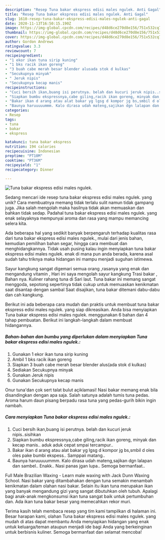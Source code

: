 ```yaml
---
description: "Resep Tuna bakar ekspress edisi males ngulek. Anti Gagal"
title: "Resep Tuna bakar ekspress edisi males ngulek. Anti Gagal"
slug: 1610-resep-tuna-bakar-ekspress-edisi-males-ngulek-anti-gagal
date: 2020-11-13T16:50:15.190Z
image: https://img-global.cpcdn.com/recipes/d48d6ce270d8e156/751x532cq70/tuna-bakar-ekspress-edisi-males-ngulek-foto-resep-utama.jpg
thumbnail: https://img-global.cpcdn.com/recipes/d48d6ce270d8e156/751x532cq70/tuna-bakar-ekspress-edisi-males-ngulek-foto-resep-utama.jpg
cover: https://img-global.cpcdn.com/recipes/d48d6ce270d8e156/751x532cq70/tuna-bakar-ekspress-edisi-males-ngulek-foto-resep-utama.jpg
author: Gordon Andrews
ratingvalue: 3.3
reviewcount: 7
recipeingredient:
- "1 ekor ikan tuna sirip kuning"
- "1 bks racik ikan goreng"
- "3 buah cabe merah besar blender alusada stok d kulkas"
- "Secukupnya minyak"
- " Jeruk nipis"
- "Secukupnya kecap manis"
recipeinstructions:
- "Cuci bersih ikan,buang isi perutnya. belah dan kucuri jeruk nipis..sisihkan"
- "Siapkan bumbu ekspressnya,cabe giling,racik ikan goreng, minyak dan kecap manis.. aduk aduk cepat smpai tercampur.."
- "Bakar ikan d arang atau alat bakar yg lgsg d kompor jg bs,smbil d oles oles pake bumbi ekspess.. Samppaii matang.."
- "Baunya haruuuuummm. Kalo dirasa udah mateng,sajikan dgn lalapan dan sambel.. Enakk.. Nasi panas jgan lupa.. Semoga bermanfaat.."
categories:
- Resep
tags:
- tuna
- bakar
- ekspress

katakunci: tuna bakar ekspress 
nutrition: 194 calories
recipecuisine: Indonesian
preptime: "PT10M"
cooktime: "PT36M"
recipeyield: "1"
recipecategory: Dinner

---
```



![Tuna bakar ekspress edisi males ngulek.](https://img-global.cpcdn.com/recipes/d48d6ce270d8e156/751x532cq70/tuna-bakar-ekspress-edisi-males-ngulek-foto-resep-utama.jpg)

Sedang mencari ide resep tuna bakar ekspress edisi males ngulek. yang unik? Cara membuatnya memang tidak terlalu sulit namun tidak gampang juga. Jika salah mengolah maka hasilnya tidak akan memuaskan dan bahkan tidak sedap. Padahal tuna bakar ekspress edisi males ngulek. yang enak selayaknya mempunyai aroma dan rasa yang mampu memancing selera kita.

Ada beberapa hal yang sedikit banyak berpengaruh terhadap kualitas rasa dari tuna bakar ekspress edisi males ngulek., mulai dari jenis bahan, kemudian pemilihan bahan segar, hingga cara membuat dan menghidangkannya. Tidak usah pusing kalau ingin menyiapkan tuna bakar ekspress edisi males ngulek. enak di mana pun anda berada, karena asal sudah tahu triknya maka hidangan ini mampu menjadi suguhan istimewa.

Sayur kangkung sangat digemari semua orang ,rasanya yang enak dan mengandung vitamin , Hari ini saya mengolah sayur kangkung Trasi bakar , Bahan nya. Kuliner rahang tuna di Sari laut. Tuna bakar ini memang sangat menggoda, sepotong sepertinya tidak cukup untuk memuaskan kenikmatan saat disantap dengan sambal Saat disajikan, tuna bakar ditemani dabu-dabu dan cah kangkung.


Berikut ini ada beberapa cara mudah dan praktis untuk membuat tuna bakar ekspress edisi males ngulek. yang siap dikreasikan. Anda bisa menyiapkan Tuna bakar ekspress edisi males ngulek. menggunakan 6 bahan dan 4 tahap pembuatan. Berikut ini langkah-langkah dalam membuat hidangannya.

<!--inarticleads1-->

##### Bahan-bahan dan bumbu yang diperlukan dalam menyiapkan Tuna bakar ekspress edisi males ngulek.:

1. Gunakan 1 ekor ikan tuna sirip kuning
1. Ambil 1 bks racik ikan goreng
1. Siapkan 3 buah cabe merah besar blender alus(ada stok d kulkas)
1. Sediakan Secukupnya minyak
1. Gunakan  Jeruk nipis
1. Gunakan Secukupnya kecap manis


Onur tuna&#39;dan çok sert talat bulut açiklamasi! Nasi bakar memang enak bila disandingkan dengan apa saja. Salah satunya adalah tumis tuna pedas. Aroma harum daun pisang berpadu rasa tuna yang pedas-gurih bikin ingin nambah. 

<!--inarticleads2-->

##### Cara menyiapkan Tuna bakar ekspress edisi males ngulek.:

1. Cuci bersih ikan,buang isi perutnya. belah dan kucuri jeruk nipis..sisihkan
1. Siapkan bumbu ekspressnya,cabe giling,racik ikan goreng, minyak dan kecap manis.. aduk aduk cepat smpai tercampur..
1. Bakar ikan d arang atau alat bakar yg lgsg d kompor jg bs,smbil d oles oles pake bumbi ekspess.. Samppaii matang..
1. Baunya haruuuuummm. Kalo dirasa udah mateng,sajikan dgn lalapan dan sambel.. Enakk.. Nasi panas jgan lupa.. Semoga bermanfaat..


Full Male Brazilian Waxing - Learn male waxing with Jack Dunn Waxing School. Nasi bakar yang ditambahakan dengan tuna semakin menambah kenikmatan dalam olahan nasi bakar. Selain itu ikan tuna merupakan ikan yang banyak mengandung gizi yang sangat dibutuhkan oleh tubuh. Apalagi bagi anak-anak mengkonsumsi ikan tuna sangat baik untuk pertumbuhan dan. Ada ikan tuna bakar besar yang memecahkan rekor muri. 

Terima kasih telah membaca resep yang tim kami tampilkan di halaman ini. Besar harapan kami, olahan Tuna bakar ekspress edisi males ngulek. yang mudah di atas dapat membantu Anda menyiapkan hidangan yang enak untuk keluarga/teman ataupun menjadi ide bagi Anda yang berkeinginan untuk berbisnis kuliner. Semoga bermanfaat dan selamat mencoba!
